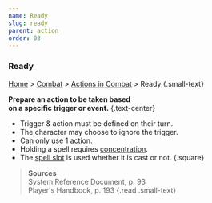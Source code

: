 ```yaml
---
name: Ready
slug: ready
parent: action
order: 03
---
```

### Ready
[Home](dm-operations-center) > [Combat](combat) > [Actions in Combat](actions-in-combat) > Ready {.small-text}

**Prepare an action to be taken based <br/> on a specific trigger or event.** {.text-center}

- Trigger & action must be defined on their turn.
- The character may choose to ignore the trigger.
- Can only use 1 [action](actions).
- Holding a spell requires [concentration](concentration).
- The [spell slot](spell-slot) is used whether it is cast or not.
{.square}

> **Sources** <br/>
> System Reference Document, p. 93<br/>
> Player's Handbook, p. 193
{.read .small-text}